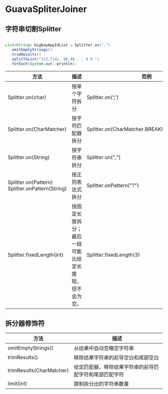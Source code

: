 # GuavaSpliterJoiner

## 字符串切割Splitter

```java

List<String> bigbayAppIdList = Splitter.on(",")
  .omitEmptyStrings()
  .trimResults()
  .splitToList("123,fjdi, 88,99 , , 8 9 ")
  .forEach(System.out::println);

```


| 方法                                                  | 描述                                                   | 范例                                         |
|-------------------------------------------------------|--------------------------------------------------------|----------------------------------------------|
| Splitter.on(char)                                     | 按单个字符拆分                                         | Splitter.on(‘;’)                             |
| Splitter.on(CharMatcher)                              | 按字符匹配器拆分                                       | Splitter.on(CharMatcher.BREAKING_WHITESPACE) |
| Splitter.on(String)                                   | 按字符串拆分                                           | Splitter.on(",")                             |
| Splitter.on(Pattern)       Splitter.onPattern(String) | 按正则表达式拆分                                       | Splitter.onPattern("?")                      |
| Splitter.fixedLength(int)                             | 按固定长度拆分；最后一段可能比给定长度短，但不会为空。 | Splitter.fixedLength(3)                      |

## 拆分器修饰符

| 方法                     | 描述                                                   |
|--------------------------|--------------------------------------------------------|
| omitEmptyStrings()       | 从结果中自动忽略空字符串                               |
| trimResults()            | 移除结果字符串的前导空白和尾部空白                     |
| trimResults(CharMatcher) | 给定匹配器，移除结果字符串的前导匹配字符和尾部匹配字符 |
| limit(int)               | 限制拆分出的字符串数量                                 |


































